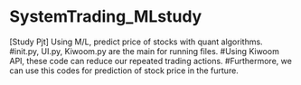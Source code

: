 # SystemTrading_MLstudy
[Study Pjt] Using M/L, predict price of stocks with quant algorithms.
#init.py, UI.py, Kiwoom.py are the main for running files.
#Using Kiwoom API, these code can reduce our repeated trading actions.
#Furthermore, we can use this codes for prediction of stock price in the furture.
#
